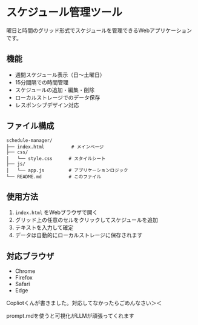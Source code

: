# スケジュール管理ツール

曜日と時間のグリッド形式でスケジュールを管理できるWebアプリケーションです。

## 機能

- 週間スケジュール表示（日〜土曜日）
- 15分間隔での時間管理
- スケジュールの追加・編集・削除
- ローカルストレージでのデータ保存
- レスポンシブデザイン対応

## ファイル構成

```
schedule-manager/
├── index.html          # メインページ
├── css/
│   └── style.css      # スタイルシート
├── js/
│   └── app.js         # アプリケーションロジック
└── README.md          # このファイル
```

## 使用方法

1. `index.html` をWebブラウザで開く
2. グリッド上の任意のセルをクリックしてスケジュールを追加
3. テキストを入力して確定
4. データは自動的にローカルストレージに保存されます

## 対応ブラウザ

- Chrome
- Firefox
- Safari
- Edge

Copliotくんが書きました。対応してなかったらごめんなさい＞＜

prompt.mdを使うと可視化がLLMが頑張ってくれます

